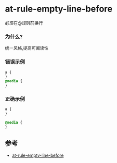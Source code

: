 # at-rule-empty-line-before

必须在@规则前换行

### 为什么?

统一风格,提高可阅读性

### 错误示例

```css
a {
}
@media {
}
```

### 正确示例

```css
a {
}

@media {
}
```

## 参考

- [at-rule-empty-line-before](https://stylelint.io/user-guide/rules/list/at-rule-empty-line-before)
